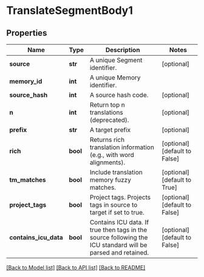 # TranslateSegmentBody1

## Properties
Name | Type | Description | Notes
------------ | ------------- | ------------- | -------------
**source** | **str** | A unique Segment identifier. | [optional] 
**memory_id** | **int** | A unique Memory identifier. | 
**source_hash** | **int** | A source hash code. | [optional] 
**n** | **int** | Return top n translations (deprecated). | [optional] 
**prefix** | **str** | A target prefix | [optional] 
**rich** | **bool** | Returns rich translation information (e.g., with word alignments). | [optional] [default to False]
**tm_matches** | **bool** | Include translation memory fuzzy matches. | [optional] [default to True]
**project_tags** | **bool** | Project tags. Projects tags in source to target if set to true. | [optional] [default to False]
**contains_icu_data** | **bool** | Contains ICU data. If true then tags in the source following the ICU standard will be parsed and retained. | [optional] [default to False]

[[Back to Model list]](../README.md#documentation-for-models) [[Back to API list]](../README.md#documentation-for-api-endpoints) [[Back to README]](../README.md)


